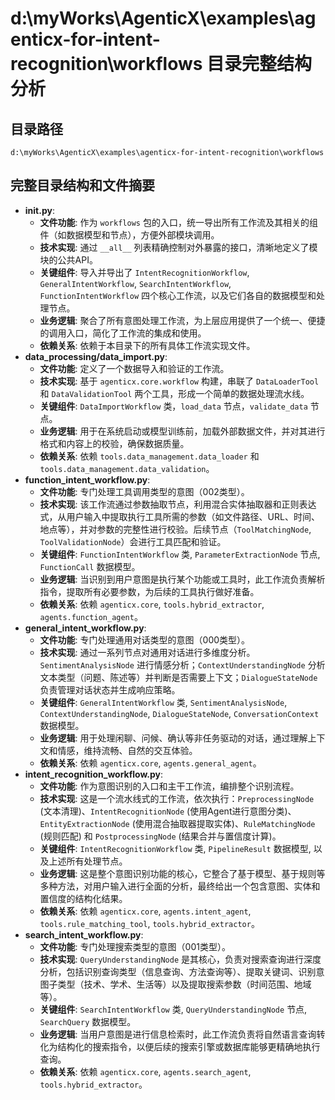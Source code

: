 # d:\myWorks\AgenticX\examples\agenticx-for-intent-recognition\workflows 目录完整结构分析

## 目录路径
`d:\myWorks\AgenticX\examples\agenticx-for-intent-recognition\workflows`

## 完整目录结构和文件摘要
*   **__init__.py**:
    *   **文件功能**: 作为 `workflows` 包的入口，统一导出所有工作流及其相关的组件（如数据模型和节点），方便外部模块调用。
    *   **技术实现**: 通过 `__all__` 列表精确控制对外暴露的接口，清晰地定义了模块的公共API。
    *   **关键组件**: 导入并导出了 `IntentRecognitionWorkflow`, `GeneralIntentWorkflow`, `SearchIntentWorkflow`, `FunctionIntentWorkflow` 四个核心工作流，以及它们各自的数据模型和处理节点。
    *   **业务逻辑**: 聚合了所有意图处理工作流，为上层应用提供了一个统一、便捷的调用入口，简化了工作流的集成和使用。
    *   **依赖关系**: 依赖于本目录下的所有具体工作流实现文件。
*   **data_processing/data_import.py**:
    *   **文件功能**: 定义了一个数据导入和验证的工作流。
    *   **技术实现**: 基于 `agenticx.core.workflow` 构建，串联了 `DataLoaderTool` 和 `DataValidationTool` 两个工具，形成一个简单的数据处理流水线。
    *   **关键组件**: `DataImportWorkflow` 类，`load_data` 节点，`validate_data` 节点。
    *   **业务逻辑**: 用于在系统启动或模型训练前，加载外部数据文件，并对其进行格式和内容上的校验，确保数据质量。
    *   **依赖关系**: 依赖 `tools.data_management.data_loader` 和 `tools.data_management.data_validation`。
*   **function_intent_workflow.py**:
    *   **文件功能**: 专门处理工具调用类型的意图（002类型）。
    *   **技术实现**: 该工作流通过参数抽取节点，利用混合实体抽取器和正则表达式，从用户输入中提取执行工具所需的参数（如文件路径、URL、时间、地点等），并对参数的完整性进行校验。后续节点（`ToolMatchingNode`, `ToolValidationNode`）会进行工具匹配和验证。
    *   **关键组件**: `FunctionIntentWorkflow` 类, `ParameterExtractionNode` 节点, `FunctionCall` 数据模型。
    *   **业务逻辑**: 当识别到用户意图是执行某个功能或工具时，此工作流负责解析指令，提取所有必要参数，为后续的工具执行做好准备。
    *   **依赖关系**: 依赖 `agenticx.core`, `tools.hybrid_extractor`, `agents.function_agent`。
*   **general_intent_workflow.py**:
    *   **文件功能**: 专门处理通用对话类型的意图（000类型）。
    *   **技术实现**: 通过一系列节点对通用对话进行多维度分析。`SentimentAnalysisNode` 进行情感分析；`ContextUnderstandingNode` 分析文本类型（问题、陈述等）并判断是否需要上下文；`DialogueStateNode` 负责管理对话状态并生成响应策略。
    *   **关键组件**: `GeneralIntentWorkflow` 类, `SentimentAnalysisNode`, `ContextUnderstandingNode`, `DialogueStateNode`, `ConversationContext` 数据模型。
    *   **业务逻辑**: 用于处理闲聊、问候、确认等非任务驱动的对话，通过理解上下文和情感，维持流畅、自然的交互体验。
    *   **依赖关系**: 依赖 `agenticx.core`, `agents.general_agent`。
*   **intent_recognition_workflow.py**:
    *   **文件功能**: 作为意图识别的入口和主干工作流，编排整个识别流程。
    *   **技术实现**: 这是一个流水线式的工作流，依次执行：`PreprocessingNode` (文本清理)、`IntentRecognitionNode` (使用Agent进行意图分类)、`EntityExtractionNode` (使用混合抽取器提取实体)、`RuleMatchingNode` (规则匹配) 和 `PostprocessingNode` (结果合并与置信度计算)。
    *   **关键组件**: `IntentRecognitionWorkflow` 类, `PipelineResult` 数据模型, 以及上述所有处理节点。
    *   **业务逻辑**: 这是整个意图识别功能的核心，它整合了基于模型、基于规则等多种方法，对用户输入进行全面的分析，最终给出一个包含意图、实体和置信度的结构化结果。
    *   **依赖关系**: 依赖 `agenticx.core`, `agents.intent_agent`, `tools.rule_matching_tool`, `tools.hybrid_extractor`。
*   **search_intent_workflow.py**:
    *   **文件功能**: 专门处理搜索类型的意图（001类型）。
    *   **技术实现**: `QueryUnderstandingNode` 是其核心，负责对搜索查询进行深度分析，包括识别查询类型（信息查询、方法查询等）、提取关键词、识别意图子类型（技术、学术、生活等）以及提取搜索参数（时间范围、地域等）。
    *   **关键组件**: `SearchIntentWorkflow` 类, `QueryUnderstandingNode` 节点, `SearchQuery` 数据模型。
    *   **业务逻辑**: 当用户意图是进行信息检索时，此工作流负责将自然语言查询转化为结构化的搜索指令，以便后续的搜索引擎或数据库能够更精确地执行查询。
    *   **依赖关系**: 依赖 `agenticx.core`, `agents.search_agent`, `tools.hybrid_extractor`。